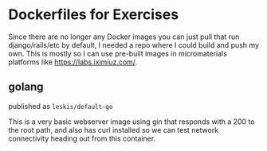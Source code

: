 # Dockerfiles for Exercises

Since there are no longer any Docker images you can just pull that run django/rails/etc by default, I needed a repo where I could build and push my own. This is mostly so I can use pre-built images in micromaterials platforms like https://labs.iximiuz.com/.

## golang

published as `leskis/default-go`

This is a very basic webserver image using gin that responds with a 200 to the root path, and also has curl installed so we can test network connectivity heading out from this container.
